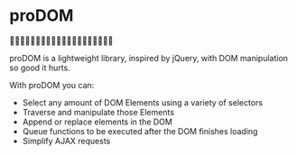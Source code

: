 # proDOM
:link::link::link::link::link::link::link::link::link::link::link::link::link::link::link::link::link::link::link::link:

proDOM is a lightweight library, inspired by jQuery, with DOM manipulation so good it hurts.

With proDOM you can:
  * Select any amount of DOM Elements using a variety of selectors
  * Traverse and manipulate those Elements
  * Append or replace elements in the DOM
  * Queue functions to be executed after the DOM finishes loading
  * Simplify AJAX requests
